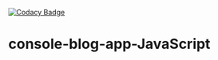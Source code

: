 [![Codacy Badge](https://app.codacy.com/project/badge/Grade/c851c29a6e0447fe88b78c0c56fa4890)](https://app.codacy.com/gh/John-keno/console-blog-app-JavaScript/dashboard?utm_source=gh&utm_medium=referral&utm_content=&utm_campaign=Badge_grade)
# console-blog-app-JavaScript
